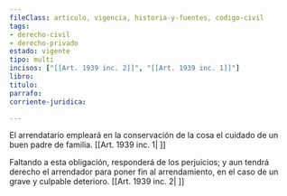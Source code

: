 ```yaml
---
fileClass: articulo, vigencia, historia-y-fuentes, codigo-civil
tags:
- derecho-civil
- derecho-privado
estado: vigente
tipo: multi
incisos: ["[[Art. 1939 inc. 2]]", "[[Art. 1939 inc. 1]]"]
libro:
titulo:
parrafo:
corriente-juridica:

---
```

El arrendatario empleará en la conservación de la cosa el cuidado de un buen padre de familia. [[Art. 1939 inc. 1| ]]

Faltando a esta obligación, responderá de los perjuicios; y aun tendrá derecho el arrendador para poner fin al arrendamiento, en el caso de un grave y culpable deterioro. [[Art. 1939 inc. 2| ]]